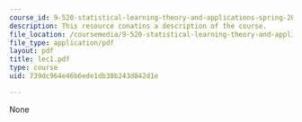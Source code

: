 ```yaml
---
course_id: 9-520-statistical-learning-theory-and-applications-spring-2006
description: This resource conatins a description of the course.
file_location: /coursemedia/9-520-statistical-learning-theory-and-applications-spring-2006/739dc964e46b6ede1db38b243d842d1e_lec1.pdf
file_type: application/pdf
layout: pdf
title: lec1.pdf
type: course
uid: 739dc964e46b6ede1db38b243d842d1e

---
```

None